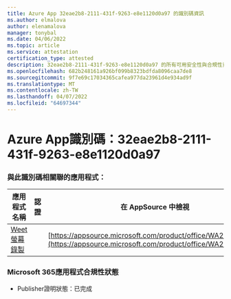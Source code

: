 ```yaml
---
title: Azure App 32eae2b8-2111-431f-9263-e8e1120d0a97 的識別碼資訊
ms.author: elmalova
author: elenamalova
manager: tonybal
ms.date: 04/06/2022
ms.topic: article
ms.service: attestation
certification_type: attested
description: 32eae2b8-2111-431f-9263-e8e1120d0a97 的所有可用安全性與合規性資訊。
ms.openlocfilehash: 682b248161a926bf099b8323bdfda8096caa7de8
ms.sourcegitcommit: 9f7e69c17034365cafea977da23961d4e934ad9f
ms.translationtype: MT
ms.contentlocale: zh-TW
ms.lasthandoff: 04/07/2022
ms.locfileid: "64697344"
---
```

# <a name="azure-app-id-32eae2b8-2111-431f-9263-e8e1120d0a97"></a>Azure App識別碼：32eae2b8-2111-431f-9263-e8e1120d0a97


### <a name="apps-associated-with-this-id"></a>與此識別碼相關聯的應用程式：
| **應用程式名稱** | **認證** | **在 AppSource 中檢視** |
|--------------|---------------|-----------------------|
| [Weet 螢幕錄製](../forward/WA200003284.md) |  | [https://appsource.microsoft.com/product/office/WA200003284](https://appsource.microsoft.com/product/office/WA200003284) |

### <a name="microsoft-365-app-compliance-status"></a>Microsoft 365應用程式合規性狀態
- Publisher證明狀態：已完成
